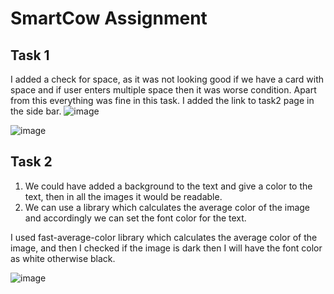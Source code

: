 # SmartCow Assignment

## Task 1

I added a check for space, as it was not looking good if we have a card with space and if user enters multiple space then it was worse condition. Apart from this everything was fine in this task.
I added the link to task2 page in the side bar.
![image](https://user-images.githubusercontent.com/75484187/131223914-c36875d6-0723-4f99-8020-833a7f16383c.png)

![image](https://user-images.githubusercontent.com/75484187/131223921-3f34a36e-6cd1-45cb-a35a-8ce921a39178.png)


## Task 2

1. We could have added a background to the text and give a color to the text, then in all the images it would be readable.
2. We can use a library which calculates the average color of the image and accordingly we can set the font color for the text. 

I used fast-average-color library which calculates the average color of the image, and then I checked if the image is dark then I will have the font color as white otherwise black.

![image](https://user-images.githubusercontent.com/75484187/131226071-278a9df5-45c4-4967-aa34-3fcaa6a4e0ab.png)

